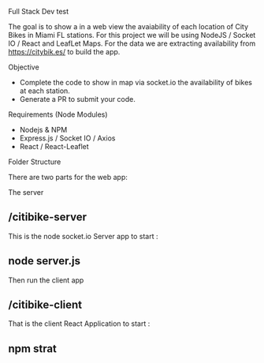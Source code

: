 Full Stack Dev test

The goal is to show a in a web view the avaiability of each location of City Bikes in Miami FL stations. For this project we will be using NodeJS / Socket IO / React and LeafLet Maps. For the data we are extracting availability from https://citybik.es/ to build the app.

Objective 

- Complete the code to show in map via socket.io the availability of bikes at each station.
- Generate a PR to submit your code. 

Requirements (Node Modules)

- Nodejs & NPM
- Express.js / Socket IO / Axios
- React / React-Leaflet

Folder Structure

There are two parts for the web app:

The server

## /citibike-server
This is the node socket.io Server app to start :

## node server.js

Then run the client app

## /citibike-client 
That is the client React Application to start :

## npm strat




